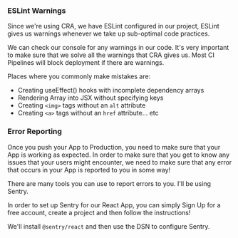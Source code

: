 ### ESLint Warnings

Since we're using CRA, we have ESLint configured in our project, ESLint gives us warnings whenever we take up sub-optimal code practices.

We can check our console for any warnings in our code. It's very important to make sure that we solve all the warnings that CRA gives us. Most CI Pipelines will block deployment if there are warnings.

Places where you commonly make mistakes are:
 - Creating useEffect() hooks with incomplete dependency arrays
 - Rendering Array into JSX without specifying keys
 - Creating `<img>` tags without an `alt` attribute
 - Creating `<a>` tags without an `href` attribute... etc

### Error Reporting

Once you push your App to Production, you need to make sure that your App is working as expected. In order to make sure that you get to know any issues that your users might encounter, we need to make sure that any error that occurs in your App is reported to you in some way!

There are many tools you can use to report errors to you. I'll be using Sentry.

In order to set up Sentry for our React App, you can simply Sign Up for a free account, create a project and then follow the instructions!

We'll install `@sentry/react` and then use the DSN to configure Sentry.


